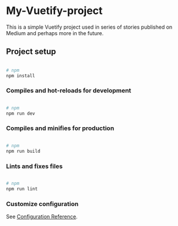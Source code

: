 # My-Vuetify-project

This is a simple Vuetify project used in series of stories published on Medium and perhaps more in the future.

## Project setup

```bash

# npm
npm install

```

### Compiles and hot-reloads for development

```bash

# npm
npm run dev

```

### Compiles and minifies for production

```bash

# npm
npm run build

```

### Lints and fixes files

```bash

# npm
npm run lint

```

### Customize configuration

See [Configuration Reference](https://vitejs.dev/config/).
